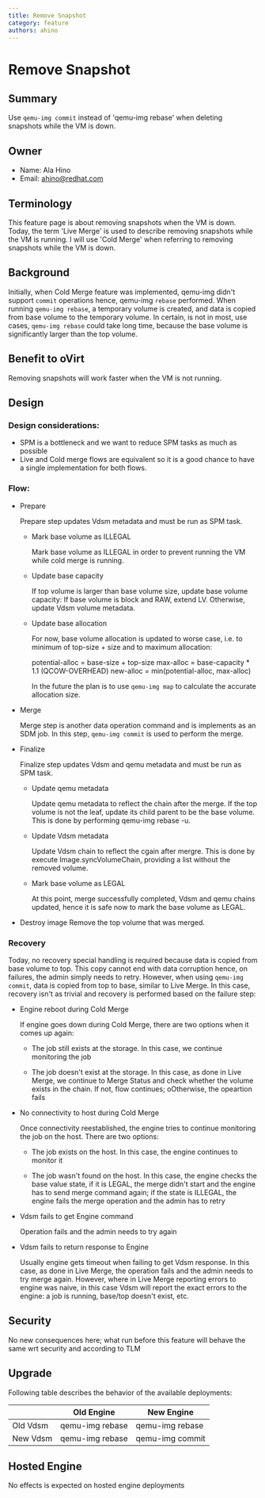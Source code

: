 ```yaml
---
title: Remove Snapshot
category: feature
authors: ahino
---
```


# Remove Snapshot

## Summary

Use `qemu-img commit` instead of 'qemu-img rebase' when deleting snapshots while the VM is down.

## Owner

*   Name: Ala Hino
*   Email: <ahino@redhat.com>

## Terminology

This feature page is about removing snapshots when the VM is down. Today, the term 'Live Merge' is used to describe removing snapshots while the VM is running. I will use 'Cold Merge' when referring to removing snapshots while the VM is down.

## Background

Initially, when Cold Merge feature was implemented, qemu-img didn't support `commit` operations hence, qemu-img `rebase` performed. When running `qemu-img rebase`, a temporary volume is created, and data is copied from base volume to the temporary volume. In certain, is not in most, use cases, `qemu-img rebase` could take long time, because the base volume is significantly larger than the top volume.

## Benefit to oVirt

Removing snapshots will work faster when the VM is not running.

## Design

### Design considerations:

* SPM is a bottleneck and we want to reduce SPM tasks as much as possible
* Live and Cold merge flows are equivalent so it is a good chance to have a single implementation for both flows. 

### Flow:

* Prepare

    Prepare step updates Vdsm metadata and must be run as SPM task.

    * Mark base volume as ILLEGAL

        Mark base volume as ILLEGAL in order to prevent running the VM while cold merge is running.

    * Update base capacity

        If top volume is larger than base volume size, update base volume capacity:
        If base volume is block and RAW, extend LV. Otherwise, update Vdsm volume metadata.

    * Update base allocation

        For now, base volume allocation is updated to worse case, i.e. to minimum of top-size + size and to maximum allocation:

        potential-alloc = base-size + top-size
        max-alloc = base-capacity * 1.1 (QCOW-OVERHEAD)
        new-alloc = min(potential-alloc, max-alloc)

        In the future the plan is to use `qemu-img map` to calculate the accurate allocation size.

* Merge

    Merge step is another data operation command and is implements as an SDM job.
    In this step, `qemu-img commit` is used to perform the merge.

* Finalize

    Finalize step updates Vdsm and qemu metadata and must be run as SPM task.

    * Update qemu metadata
    
        Update qemu metadata to reflect the chain after the merge. If the top volume is not the leaf, update its child parent to be the base volume. This is done by performing qemu-img rebase -u.

    * Update Vdsm metadata

        Update Vdsm chain to reflect the cgain after mergre. This is done by execute Image.syncVolumeChain, providing a list without the removed volume.

    * Mark base volume as LEGAL

        At this point, merge successfully completed, Vdsm and qemu chains updated, hence it is safe now to mark the base volume as LEGAL.

* Destroy image
    Remove the top volume that was merged.

### Recovery

Today, no recovery special handling is required because data is copied from base volume to top. This copy cannot end with data corruption hence, on failures, the admin simply needs to retry. However, when using `qemu-img commit`, data is copied from top to base, similar to Live Merge. In this case, recovery isn't as trivial and recovery is performed based on the failure step:

* Engine reboot during Cold Merge

  If engine goes down during Cold Merge, there are two options when it comes up again:

  * The job still exists at the storage. In this case, we continue monitoring the job

  * The job doesn't exist at the storage. In this case, as done in Live Merge, we continue to Merge Status and check whether the volume exists in the chain. If not, flow continues; oOtherwise, the opeartion fails

* No connectivity to host during Cold Merge

  Once connectivity reestablished, the engine tries to continue monitoring the job on the host. There are two options:
  
  * The job exists on the host. In this case, the engine continues to monitor it
  
  * The job wasn't found on the host. In this case, the engine checks the base value state, if it is LEGAL, the merge didn't start and the engine has to send merge command again; if the state is ILLEGAL, the engine fails the merge operation and the admin has to retry

* Vdsm fails to get Engine command

  Operation fails and the admin needs to try again

* Vdsm fails to return response to Engine

  Usually engine gets timeout when failing to get Vdsm response. In this case, as done in Live Merge, the operation fails and the admin needs to try merge again. However, where in Live Merge reporting errors to engine was naive, in this case Vdsm will report the exact errors to the engine: a job is running, base/top doesn't exist, etc.

## Security

No new consequences here; what run before this feature will behave the same wrt security and according to TLM

## Upgrade

Following table describes the behavior of the available deployments:

|             | Old Engine      | New Engine                 |
|-------------|-----------------|----------------------------|
| Old Vdsm    | qemu-img rebase | qemu-img rebase            |
| New Vdsm    | qemu-img rebase | qemu-img commit            |


## Hosted Engine

No effects is expected on hosted engine deployments

